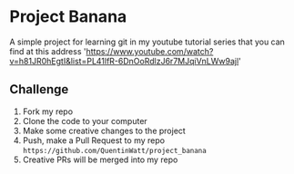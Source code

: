 # Project Banana

A simple project for learning git in my youtube tutorial series that you can find at this address 'https://www.youtube.com/watch?v=h81JR0hEgtI&list=PL41lfR-6DnOoRdlzJ6r7MJqiVnLWw9ajl'

## Challenge
1. Fork my repo
2. Clone the code to your computer
3. Make some creative changes to the project
4. Push, make a Pull Request to my repo `https://github.com/QuentinWatt/project_banana`
5. Creative PRs will be merged into my repo
